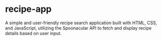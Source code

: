 # recipe-app
A simple and user-friendly recipe search application built with HTML, CSS, and JavaScript, utilizing the Spoonacular API to fetch and display recipe details based on user input.

